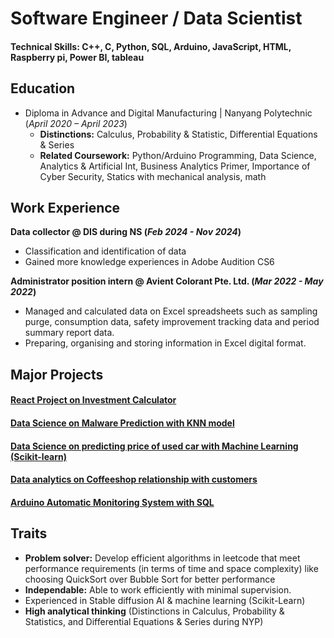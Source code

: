 # Software Engineer / Data Scientist

#### Technical Skills: C++, C, Python, SQL, Arduino, JavaScript, HTML, Raspberry pi, Power BI, tableau

## Education
- Diploma in Advance and Digital Manufacturing	| Nanyang Polytechnic (_April 2020 – April 2023_)	 			        		
  - **Distinctions:** Calculus, Probability & Statistic, Differential Equations & Series
  - **Related Coursework:** Python/Arduino Programming, Data Science, Analytics & Artificial Int, Business Analytics Primer, Importance of Cyber Security, Statics with mechanical analysis, math

## Work Experience
**Data collector @ DIS during NS (_Feb 2024 - Nov 2024_)**
- Classification and identification of data
- Gained more knowledge experiences in Adobe Audition CS6

**Administrator position intern @ Avient Colorant Pte. Ltd. (_Mar 2022 - May 2022_)**
- Managed and calculated data on Excel spreadsheets such as sampling purge, consumption data, safety improvement tracking data and period summary report data.
- Preparing, organising and storing information in Excel digital format. 

## Major Projects
#### [React Project on Investment Calculator](https://github.com/JS-codev/portfolio/blob/main/Projects/React/Online%20Investment%20Calculator/Video%20Preview%20%26%20Explanation.md)
#### [Data Science on Malware Prediction with KNN model](https://github.com/JS-codev/portfolio/blob/main/Projects/Data%20Science/Practical%20projects/Malware%20Prediction%20(KNN)/Malware_Prediction_using_KNN_(machine_training).ipynb)
#### [Data Science on predicting price of used car with Machine Learning (Scikit-learn)](https://github.com/JS-codev/portfolio/blob/main/Projects/Data%20Science/Practical%20projects/Used%20Car%20Price%20Prediction%20(LinearRegression)/Predict%20the%20price%20of%20a%20used%20car%20(2).ipynb)
#### [Data analytics on Coffeeshop relationship with customers](https://github.com/JS-codev/portfolio/blob/main/Projects/Data%20Analytics%20on%20CofficeShop%20relationship%20with%20customers/CoffeeShop_code_Analysis.ipynb)
#### [Arduino Automatic Monitoring System with SQL](https://github.com/JS-codev/portfolio/blob/main/Projects/NYP%20Projects/Arduino%20automatic%20monitoring%20system%20with%20SQL/Overview.md)

## Traits
- **Problem solver:** Develop efficient algorithms in leetcode that meet performance requirements (in terms of time and space complexity) like choosing QuickSort over Bubble Sort for better performance
- **Independable:** Able to work efficiently with minimal supervision.
- Experienced in Stable diffusion AI & machine learning (Scikit-Learn)
- **High analytical thinking** (Distinctions in Calculus, Probability & Statistics, and Differential Equations & Series during NYP)
